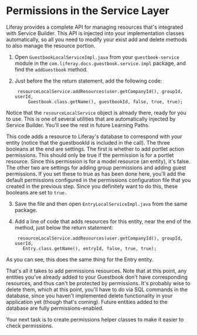 # Permissions in the Service Layer

Liferay provides a complete API for managing resources that's integrated with 
Service Builder. This API is injected into your implementation classes 
automatically, so all you need to modify your exist add and delete methods to also manage the resource portion.

1. Open `GuestbookLocalServiceImpl.java` from your `guestbook-service` module 
    in the `com.liferay.docs.guestbook.service.impl` package, and find the 
	`addGuestbook` method.

2. Just before the the return statement, add the following code:

	    resourceLocalService.addResources(user.getCompanyId(), groupId, userId,
			Guestbook.class.getName(), guestbookId, false, true, true);

Notice that the `resourceLocalService` object is already there, ready for you 
to use. This is one of several utilities that are automatically injected by 
Service Builder. You'll see the rest in future Learning Paths.

This code adds a resource to Liferay's database to correspond with your entity 
(notice that the guestbookId is included in the call). The three booleans at 
the end are settings. The first is whether to add portlet action permissions. 
This should only be true if the permission is for a portlet resource. Since 
this permission is for a model resource (an entity), it's false. The other two 
are settings for adding group permissions and adding guest permissions. If you 
set these to true as has been done here, you'll add the default permissions 
configured in the permissions configuration file that you created in the 
previous step. Since you definitely want to do this, these booleans are set to 
`true.`

3. Save the file and then open `EntryLocalServiceImpl.java` from the same 
    package.

4. Add a line of code that adds resources for this entity, near the end of the 
    method, just below the return statement:

        resourceLocalService.addResources(user.getCompanyId(), groupId, userId,
		  Entry.class.getName(), entryId, false, true, true);

As you can see, this does the same thing for the Entry entity.

That's all it takes to add permissions resources. Note that at this point, any 
entities you've already added to your Guestbook don't have corresponding 
resources, and thus can't be protected by permissions. It's probably wise to 
delete them, which at this point, you'll have to do via SQL commands in the 
database, since you haven't implemented delete functionality in your 
application yet (though that's coming). Future entities added to the database 
are fully permissions-enabled.

Your next task is to create permissions helper classes to make it easier to 
check permissions.
